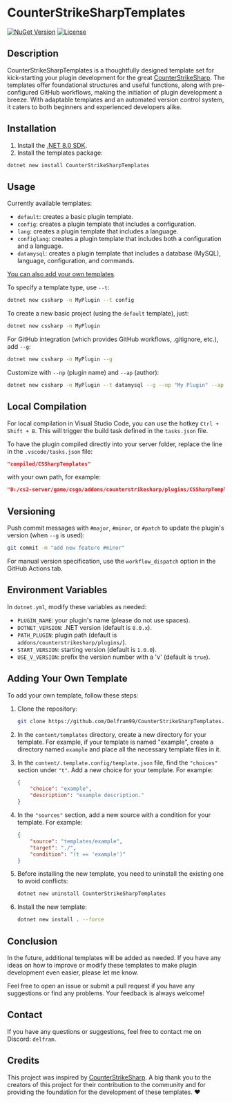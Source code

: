 # CounterStrikeSharpTemplates

[![NuGet Version](https://img.shields.io/nuget/v/CounterStrikeSharpTemplates)](https://www.nuget.org/packages/CounterStrikeSharpTemplates)
[![License](https://img.shields.io/badge/license-MIT-blue.svg)](LICENSE)

## Description

CounterStrikeSharpTemplates is a thoughtfully designed template set for kick-starting your plugin development for the great [CounterStrikeSharp](https://github.com/roflmuffin/CounterStrikeSharp). The templates offer foundational structures and useful functions, along with pre-configured GitHub workflows, making the initiation of plugin development a breeze. With adaptable templates and an automated version control system, it caters to both beginners and experienced developers alike.

## Installation

1. Install the [.NET 8.0 SDK](https://dotnet.microsoft.com/en-us/download/dotnet/8.0).
2. Install the templates package:

```bash
dotnet new install CounterStrikeSharpTemplates
```

## Usage

Currently available templates:

- `default`: сreates a basic plugin template.
- `config`: сreates a plugin template that includes a configuration.
- `lang`: сreates a plugin template that includes a language.
- `configlang`: сreates a plugin template that includes both a configuration and a language.
- `datamysql`: сreates a plugin template that includes a database (MySQL), language, configuration, and commands.

[You can also add your own templates](#adding-your-own-template).

To specify a template type, use `--t`:

```bash
dotnet new cssharp -n MyPlugin --t config
```

To create a new basic project (using the `default` template), just:

```bash
dotnet new cssharp -n MyPlugin
```

For GitHub integration (which provides GitHub workflows, .gitignore, etc.), add `--g`:

```bash
dotnet new cssharp -n MyPlugin --g
```

Customize with `--np` (plugin name) and `--ap` (author):

```bash
dotnet new cssharp -n MyPlugin --t datamysql --g --np "My Plugin" --ap "Author Name"
```

## Local Compilation

For local compilation in Visual Studio Code, you can use the hotkey `Ctrl + Shift + B`. This will trigger the build task defined in the `tasks.json` file.

To have the plugin compiled directly into your server folder, replace the line in the `.vscode/tasks.json` file:

```json
"compiled/CSSharpTemplates"
```

with your own path, for example:

```json
"D:/cs2-server/game/csgo/addons/counterstrikesharp/plugins/CSSharpTemplates"
```

## Versioning

Push commit messages with `#major`, `#minor`, or `#patch` to update the plugin's version (when `--g` is used):

```bash
git commit -m "add new feature #minor"
```

For manual version specification, use the `workflow_dispatch` option in the GitHub Actions tab.

## Environment Variables

In `dotnet.yml`, modify these variables as needed:

- `PLUGIN_NAME`: your plugin's name (please do not use spaces).
- `DOTNET_VERSION`: .NET version (default is `8.0.x`).
- `PATH_PLUGIN`: plugin path (default is `addons/counterstrikesharp/plugins/`).
- `START_VERSION`: starting version (default is `1.0.0`).
- `USE_V_VERSION`: prefix the version number with a 'v' (default is `true`).

## Adding Your Own Template

To add your own template, follow these steps:

1. Clone the repository:

    ```bash
    git clone https://github.com/Delfram99/CounterStrikeSharpTemplates.git
    ```

2. In the `content/templates` directory, create a new directory for your template. For example, if your template is named "example", create a directory named `example` and place all the necessary template files in it.

3. In the `content/.template.config/template.json` file, find the `"choices"` section under `"t"`. Add a new choice for your template. For example:

    ```json
    {
        "choice": "example",
        "description": "example description."
    }
    ```

4. In the `"sources"` section, add a new source with a condition for your template. For example:

    ```json
    {
        "source": "templates/example",
        "target": "./",
        "condition": "(t == 'example')"
    }
    ```

5. Before installing the new template, you need to uninstall the existing one to avoid conflicts:

    ```bash
    dotnet new uninstall CounterStrikeSharpTemplates
    ```

6. Install the new template:

    ```bash
    dotnet new install . --force
    ```

## Conclusion

In the future, additional templates will be added as needed. If you have any ideas on how to improve or modify these templates to make plugin development even easier, please let me know.

Feel free to open an issue or submit a pull request if you have any suggestions or find any problems. Your feedback is always welcome!

## Contact

If you have any questions or suggestions, feel free to contact me on Discord: `delfram`.

## Credits

This project was inspired by [CounterStrikeSharp](https://github.com/roflmuffin/CounterStrikeSharp). A big thank you to the creators of this project for their contribution to the community and for providing the foundation for the development of these templates. ❤️
